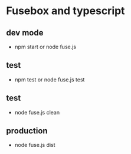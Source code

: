 # Fusebox and typescript

## dev mode
  - npm start or node fuse.js
## test
  - npm test or node fuse.js test
## test
  - node fuse.js clean
## production
  - node fuse.js dist
